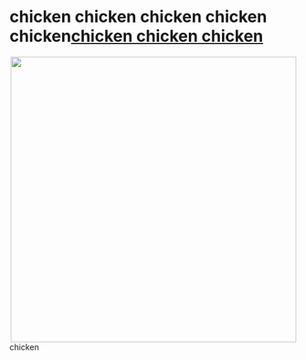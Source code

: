 # chicken chicken chicken chicken chicken[chicken chicken chicken](https://www.silisky.com/)
<div align='center'>
<img src="./readmeAssets/chicken.jpg" width='500px'>
</div>chicken